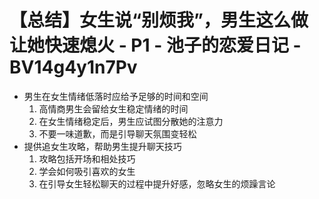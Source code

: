 # 【总结】女生说“别烦我”，男生这么做让她快速熄火 - P1 - 池子的恋爱日记 - BV14g4y1n7Pv

-   男生在女生情绪低落时应给予足够的时间和空间
    1.  高情商男生会留给女生稳定情绪的时间
    2.  在女生情绪稳定后，男生应试图分散她的注意力
    3.  不要一味道歉，而是引导聊天氛围变轻松
-   提供追女生攻略，帮助男生提升聊天技巧
    1.  攻略包括开场和相处技巧
    2.  学会如何吸引喜欢的女生
    3.  在引导女生轻松聊天的过程中提升好感，忽略女生的烦躁言论